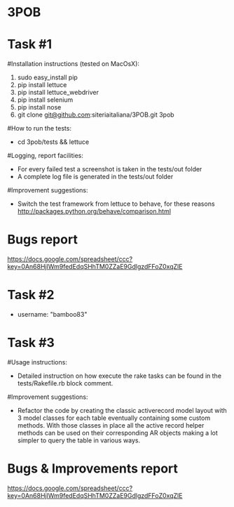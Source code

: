 3POB 
====
Task #1
====
#Installation instructions (tested on MacOsX):
1. sudo easy_install pip
2. pip install lettuce
3. pip install lettuce_webdriver
4. pip install selenium
5. pip install nose
6. git clone git@github.com:siteriaitaliana/3POB.git 3pob

#How to run the tests:
* cd 3pob/tests && lettuce

#Logging, report facilities:
* For every failed test a screenshot is taken in the tests/out folder
* A complete log file is generated in the tests/out folder

#Improvement suggestions:
* Switch the test framework from lettuce to behave, for these reasons http://packages.python.org/behave/comparison.html

Bugs report
=== 
https://docs.google.com/spreadsheet/ccc?key=0An68HjlWm9fedEdqSHhTM0ZZaE9GdlgzdFFoZ0xqZlE

Task #2
====
* username: "bamboo83"

Task #3
====
#Usage instructions:
* Detailed instruction on how execute the rake tasks can be found in the tests/Rakefile.rb block comment.

#Improvement suggestions:
* Refactor the code by creating the classic activerecord model layout with 3 model classes for each table eventually containing some custom methods.
With those classes in place all the active record helper methods can be used on their corresponding AR objects making a lot simpler to query the table in various ways.

Bugs & Improvements report
=== 
https://docs.google.com/spreadsheet/ccc?key=0An68HjlWm9fedEdqSHhTM0ZZaE9GdlgzdFFoZ0xqZlE




